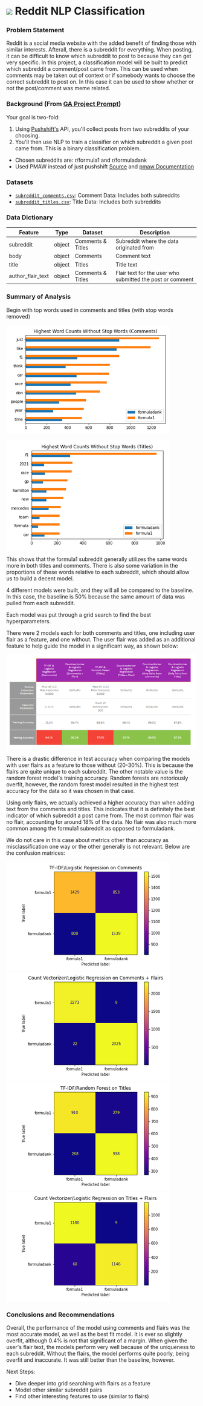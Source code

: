 # ![](https://ga-dash.s3.amazonaws.com/production/assets/logo-9f88ae6c9c3871690e33280fcf557f33.png) Reddit NLP Classification

### Problem Statement

Reddit is a social media website with the added benefit of finding those with similar interests. Afterall, there is a subreddit for everything. When posting, it can be difficult to know which subreddit to post to because they can get very specific. In this project, a classification model will be built to predict which subreddit a comment/post came from. This can be used when comments may be taken out of context or if somebody wants to choose the correct subreddit to post on. In this case it can be used to show whether or not the post/comment was meme related.

### Background (From [GA Project Prompt](https://git.generalassemb.ly/DSIR-523/project-3))

Your goal is two-fold:
1. Using [Pushshift's](https://github.com/pushshift/api) API, you'll collect posts from two subreddits of your choosing.
2. You'll then use NLP to train a classifier on which subreddit a given post came from. This is a binary classification problem.

* Chosen subreddits are: r/formula1 and r/formuladank
* Used PMAW instead of just pushshift [Source](https://medium.com/swlh/how-to-scrape-large-amounts-of-reddit-data-using-pushshift-1d33bde9286) and [pmaw Documentation](https://pypi.org/project/pmaw/)

### Datasets

* [`subreddit_comments.csv`](./data/subreddit_comments.csv): Comment Data: Includes both subreddits
* [`subreddit_titles.csv`](./data/subreddit_titles.csv): Title Data: Includes both subreddits

### Data Dictionary

|Feature|Type|Dataset|Description|
|---|---|---|---|
|subreddit|object|Comments & Titles|Subreddit where the data originated from|
|body|object|Comments|Comment text|
|title|object|Titles|Title text|
|author_flair_text|object|Comments & Titles|Flair text for the user who submitted the post or comment|

### Summary of Analysis

Begin with top words used in comments and titles (with stop words removed)

![](./images/wc_comments_no_stop.png)

![](./images/wc_no_stop.png)

This shows that the formula1 subreddit generally utilizes the same words more in both titles and comments. There is also some variation in the proportions of these words relative to each subreddit, which should allow us to build a decent model. 

4 different models were built, and they will all be compared to the baseline. In this case, the baseline is 50% because the same amount of data was pulled from each subreddit.

Each model was put through a grid search to find the best hyperparameters.

There were 2 models each for both comments and titles, one including user flair as a feature, and one without. The user flair was added as an additional feature to help guide the model in a significant way, as shown below: 

![](./images/model_metrics.PNG)

There is a drastic difference in test accuracy when comparing the models with user flairs as a feature to those without (20-30%). This is because the flairs are quite unique to each subreddit. The other notable value is the random forest model's training accuracy. Random forests are notoriously overfit, however, the random forest model resulted in the highest test accuracy for the data so it was chosen in that case. 

Using only flairs, we actually achieved a higher accuracy than when adding text from the comments and titles. This indicates that it is definitely the best indicator of which subreddit a post came from. The most common flair was no flair, accounting for around 18% of the data. No flair was also much more common among the formula1 subreddit as opposed to formuladank. 

We do not care in this case about metrics other than accuracy as misclassification one way or the other generally is not relevant. Below are the confusion matrices:

![](./images/comments_cm.png)
![](./images/comments_flairs_cm.png)
![](./images/titles_cm.png)
![](./images/titles_flairs_cm.png)


### Conclusions and Recommendations

Overall, the performance of the model using comments and flairs was the most accurate model, as well as the best fit model. It is ever so slightly overfit, although 0.4% is not that significant of a margin. When given the user's flair text, the models perform very well because of the uniqueness to each subreddit. Without the flairs, the model performs quite poorly, being overfit and inaccurate. It was still better than the baseline, however. 

Next Steps:

* Dive deeper into grid searching with flairs as a feature
* Model other similar subreddit pairs 
* Find other interesting features to use (similar to flairs)
